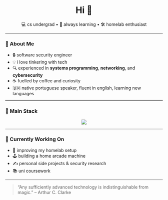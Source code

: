 <!-- README.md -->

<h1 align="center">Hi 👋</h1>
<p align="center">
  💻 cs undergrad • 🧠 always learning • 🛠️ homelab enthusiast
</p>

---

### 🧭 About Me

- 🔒 software security engineer
- 💡 i love tinkering with tech
- 🔍 experienced in **systems programming**, **networking**, and **cybersecurity**
- ☕ fuelled by coffee and curiosity
- 🇧🇷 native portuguese speaker, fluent in english, learning new languages

---

### 🧰 Main Stack

<p align="center">
  <img src="https://skillicons.dev/icons?i=linux,neovim,nodejs,bash,ts,c" />
</p>

---

### 🎯 Currently Working On

- 🔧 improving my homelab setup
- 🕹️ building a home arcade machine
- ✍️ personal side projects & security research
- 📚 uni coursework

---

> “Any sufficiently advanced technology is indistinguishable from magic.” – Arthur C. Clarke

